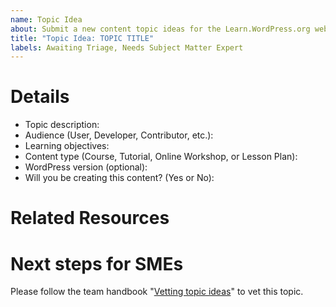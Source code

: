 ```yaml
---
name: Topic Idea
about: Submit a new content topic ideas for the Learn.WordPress.org website
title: "Topic Idea: TOPIC TITLE"
labels: Awaiting Triage, Needs Subject Matter Expert
---
```


# Details
<!-- 
Replace TOPIC TITLE in the issue title to the topic title you are proposing.
Then, share as much information about your idea as you can by filling out these items.
-->

- Topic description:
- Audience (User, Developer, Contributor, etc.): 
- Learning objectives: 
- Content type (Course, Tutorial, Online Workshop, or Lesson Plan): 
- WordPress version (optional): 
- Will you be creating this content? (Yes or No): 

# Related Resources
<!--
Below, list links related to this content that would be useful for Content Creators to reference as they develop the content. Related resources can be found on Learn, HelpHub, DevHub, GitHub Gutenberg Issues, DevNotes, etc.
-->


# Next steps for SMEs
Please follow the team handbook "[Vetting topic ideas](https://make.wordpress.org/training/handbook/training-team-how-to-guides/vetting-topic-ideas/)" to vet this topic.
